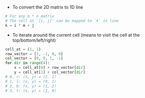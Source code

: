 - To convert the 2D matrix to 1D line

```python
# For any m * n matrix
# The cell at `[i, j]` can be mapped to `k` in line
k = i * m + j
```

- To iterate around the current cell (means to visit the cell at the top/bottom/left/right)

```python
cell_at = (1, 1)
row_vector = [1, -1, 0, 0]
col_vector = [0, 0, 1, -1]
for dir in range(4):
    x = cell_at[0] + row_vector[dir]
    y = cell_at[1] + col_vector[dir]
# 0, r: (x, y) = (2, 1)
# 1, l: (x, y) = (0, 1)
# 2, b: (x, y) = (1, 2)
# 3, t: (x, y) = (1, 0)
```
